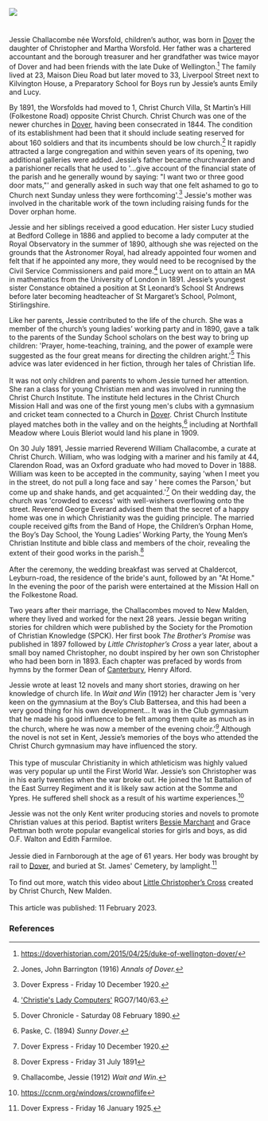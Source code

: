 <a href="https://beta.kent-maps.online"><img src="https://beta.kent-maps.online/juncture/ve-button.png"></a>
<param ve-config title="Jessie Challacombe (1864-1925)" author="Michelle Crowther" layout="vtl" banner="https://raw.githubusercontent.com/kent-map/images/main/banners/19c.jpg" description="Michelle Crowther presents a bibliography of Dover born and raised children's author Jessie Challacombe née Worsfold.">

<!-- Global Entity -->
<param ve-entity eid="Q179224" aliases="Dover">
<param ve-entity eid="Q1094104" aliases="Canterbury">

<!-- Kent basemap centred on Dover -->
<param ve-map center="Q179224" zoom="14">

<!-- Historical map layers -->
<param ve-map-layer active allmaps allmaps-id="9537d136c6cd0dac" title="Kent Railway Map"> 

#

Jessie Challacombe née Worsfold, children’s author, was born in [Dover](/19c/19c-dover) the daughter of Christopher and Martha Worsfold. Her father was a chartered accountant and the borough treasurer and her grandfather was twice mayor of Dover and had been friends with the late Duke of Wellington.[^ref1]  The family lived at 23, Maison Dieu Road but later moved to 33, Liverpool Street next to Kilvington House, a Preparatory School for Boys run by Jessie’s aunts Emily and Lucy. 
<param ve-image url="https://upload.wikimedia.org/wikipedia/commons/2/2c/Sea_front%2C_Dover%2C_England-LCCN2002696721.jpg" label="Seafront, Dover, c. 1890" attribution="Photochrom Print Collection, Public domain, via Wikimedia Commons">

By 1891, the Worsfolds had moved to 1, Christ Church Villa, St Martin’s Hill (Folkestone Road) opposite Christ Church. Christ Church was one of the newer churches in [Dover](/19c/19c-dover), having been consecrated in 1844. The condition of its establishment had been that it should include seating reserved for about 160 soldiers and that its incumbents should be low church.[^ref2]  It rapidly attracted a large congregation and within seven years of its opening, two additional galleries were added. Jessie’s father became churchwarden and a parishioner recalls that he used to '...give account of the financial state of the parish and he generally wound by saying: "I want two or three good door mats,"' and generally asked in such way that one felt ashamed to go to Church next Sunday unless they were forthcoming'.[^ref3] Jessie's mother was involved in the charitable work of the town including raising funds for the Dover orphan home. 
<param ve-image url="https://stor.artstor.org/stor/5db33e54-3dee-44c0-b6ec-eea3b3013422" label="Ward Lock's Dover and the South East" attribution="Ward Lock">

Jessie and her siblings received a good education. Her sister Lucy studied at Bedford College in 1886 and applied to become a lady computer at the Royal Observatory in the summer of 1890, although she was rejected on the grounds that the Astronomer Royal, had already appointed four women and felt that if he appointed any more, they would need to be recognised by the Civil Service Commissioners and paid more.[^ref4] Lucy went on to attain an MA in mathematics from the University of London in 1891. Jessie’s youngest sister Constance obtained a position at St Leonard’s School St Andrews before later becoming headteacher of St Margaret’s School, Polmont, Stirlingshire. 
<param ve-image url="https://upload.wikimedia.org/wikipedia/commons/3/33/%22The_New_Observatory%22_-_Royal_Observatory_Greenwich_ca_1900_%287890146566%29.jpg" label="Royal Observatory, Greenwich" attribution="whatsthatpicture from Hanwell, London, UK, via Wikimedia Commons" license="CC BY 2.0"> 

Like her parents, Jessie contributed to the life of the church. She was a member of the church’s young ladies’ working party and in 1890, gave a talk to the parents of the Sunday School scholars on the best way to bring up children: 'Prayer, home-teaching, training, and the power of example were suggested as the four great means for directing the children aright.'[^ref5]  This advice was later evidenced in her fiction, through her tales of Christian life. 
<br><br>
It was not only children and parents to whom Jessie turned her attention. She ran a class for young Christian men and was involved in running the Christ Church Institute. The institute held lectures in the Christ Church Mission Hall and was one of the first young men's clubs with a gymnasium and cricket team connected to a Church in [Dover](/19c/19c-dover). Christ Church Institute played matches both in the valley and on the heights,[^ref6] including at Northfall Meadow where Louis Bleriot would land his plane in 1909.
<param ve-image url="https://upload.wikimedia.org/wikipedia/commons/4/4e/Northfall_Meadow_-_geograph.org.uk_-_2370768.jpg" label="Northfall Meadow" attribution="Colin Smith, via Wikimedia Commons" license="CC BY-SA 2.0"> 

On 30 July 1891, Jessie married Reverend William Challacombe, a curate at Christ Church. William, who was lodging with a mariner and his family at 44, Clarendon Road, was an Oxford graduate who had moved to Dover in 1888. William was keen to be accepted in the community, saying 'when I meet you in the street, do not pull a long face and say ' here comes the Parson,' but come up and shake hands, and get acquainted.'[^ref7]  On their wedding day, the church was 'crowded to excess' with well-wishers overflowing onto the street. Reverend George Everard advised them that the secret of a happy home was one in which Christianity was the guiding principle. The married couple received gifts from the Band of Hope, the Children’s Orphan Home, the Boy’s Day School, the Young Ladies’ Working Party, the Young Men’s Christian Institute and bible class and members of the choir, revealing the extent of their good works in the parish.[^ref8]
<br><br>
After the ceremony, the wedding breakfast was served at Chaldercot, Leyburn-road, the residence of the bride's aunt, followed by an "At Home." In the evening the poor of the parish were entertained at the Mission Hall on the Folkestone Road. 
<param ve-image url="https://stor.artstor.org/stor/c565d372-ac5a-45a0-8643-b87759b40e24" label="The Village Church" attribution="Arthur Dixon">

Two years after their marriage, the Challacombes moved to New Malden, where they lived and worked for the next 28 years. Jessie began writing stories for children which were published by the Society for the Promotion of Christian Knowledge (SPCK). Her first book _The Brother’s Promise_ was published in 1897 followed by _Little Christopher’s Cross_ a year later, about a small boy named Christopher, no doubt inspired by her own son Christopher who had been born in 1893. Each chapter was prefaced by words from hymns by the former Dean of [Canterbury](/19c/19c-canterbury), Henry Alford. 
<param ve-image url="https://upload.wikimedia.org/wikipedia/commons/c/cf/Poul_Friis_Nybo_-_Interi%C3%B8r_med_en_l%C3%A6sende_kvinde_ved_en_skrivepult.png" label="Interior with a woman reading at a desk, between 1887 and 1929" attribution="Poul Friis Nybo, Public domain, via Wikimedia Commons">
<param ve-map center="Q1094104" zoom="10">

Jessie wrote at least 12 novels and many short stories, drawing on her knowledge of church life. In _Wait and Win_ (1912) her character Jem is 'very keen on the gymnasium at the Boy’s Club Battersea, and this had been a very good thing for his own development… It was in the Club gymnasium that he made his good influence to be felt among them quite as much as in the church, where he was now a member of the evening choir.'[^ref9] Although the novel is not set in Kent, Jessie’s memories of the boys who attended the Christ Church gymnasium may have influenced the story. 
<br><br>
This type of muscular Christianity in which athleticism was highly valued was very popular up until the First World War. Jessie’s son Christopher was in his early twenties when the war broke out. He joined the 1st Battalion of the East Surrey Regiment and it is likely saw action at the Somme and Ypres. He suffered shell shock as a result of his wartime experiences.[^ref10]
<param ve-image url="https://stor.artstor.org/stor/b03486f1-7d66-491a-9ed1-7ede07f75a60" label="Wait and Win by Jessie Challacombe" attribution="By kind permission of Michelle Crowther">

Jessie was not the only Kent writer producing stories and novels to promote Christian values at this period. Baptist writers [Bessie Marchant](/19c/19c-marchantb-biography) and Grace Pettman both wrote popular evangelical stories for girls and boys, as did O.F. Walton and Edith Farmiloe.
<br><br>
Jessie died in Farnborough at the age of 61 years. Her body was brought by rail to [Dover](/19c/19c-dover), and buried at St. James' Cemetery, by lamplight.[^ref11]
<br><br>
To find out more, watch this video about [Little Christopher’s Cross](https://youtu.be/LcFhJ0TySSU) created by Christ Church, New Malden.
<br><br>
This article was published: 11 February 2023.
<param ve-image url="https://stor.artstor.org/stor/f8d57b51-10f1-41e5-9539-a129affb57c5" label="Christie's Old Organ by O.F. Walton" attribution="By kind permission of Michelle Crowther">

### References

[^ref1]: https://doverhistorian.com/2015/04/25/duke-of-wellington-dover/
[^ref2]: Jones, John Barrington (1916) _Annals of Dover._
[^ref3]: Dover Express - Friday 10 December 1920.
[^ref4]: ['Christie's Lady Computers'](http://www.royalobservatorygreenwich.org/articles.php?article=1280) RGO7/140/63.
[^ref5]: Dover Chronicle - Saturday 08 February 1890.
[^ref6]: Paske, C. (1894) _Sunny Dover_. 
[^ref7]: Dover Express - Friday 10 December 1920.
[^ref8]: Dover Express - Friday 31 July 1891
[^ref9]: Challacombe, Jessie (1912) _Wait and Win_.
[^ref10]: https://ccnm.org/windows/crownoflife
[^ref11]: Dover Express - Friday 16 January 1925.
